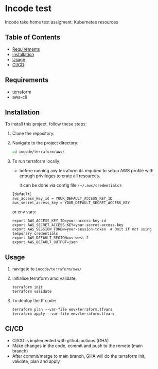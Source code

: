 # Incode test

Incode take home test assigment: Kubernetes resources

## Table of Contents

- [Requirements](#Requirements)
- [Installation](#installation)
- [Usage](#usage)
- [CI/CD](#CI/CD)

## Requirements

- terraform
- aws-cli

## Installation

To install this project, follow these steps:

1. Clone the repository:

2. Navigate to the project directory:
    ```sh
    cd incode/terraform/aws/
    ```

3. To run terraform locally:
   - before running any terraform its required to setup AWS profile with enough privileges to crate all resources.

     It can be done via config file `(~/.aws/credentials)`:
   
     

    ```
    [default]
    aws_access_key_id = YOUR_DEFAULT_ACCESS_KEY_ID
    aws_secret_access_key = YOUR_DEFAULT_SECRET_ACCESS_KEY
    ```

    or env vars:

      ```
      export AWS_ACCESS_KEY_ID=your-access-key-id
      export AWS_SECRET_ACCESS_KEY=your-secret-access-key
      export AWS_SESSION_TOKEN=your-session-token  # Omit if not using temporary credentials
      export AWS_DEFAULT_REGION=us-west-2
      export AWS_DEFAULT_OUTPUT=json
      ```

## Usage

1. navigate to `incode/terraform/aws/`
2. Initialise terraform amd validate:

   ```
   terraform init
   terraform validate
   ```
3. To deploy the tf code:
   ```
   terraform plan --var-file env/terraform.tfvars
   terraform apply --var-file env/terraform.tfvars
   ```
## CI/CD

- CI/CD is implemented with github actions (GHA)
- Make changes in the code, commit and push to the remote (main branch)
- After commit/merge to main branch, GHA will do the terraform init, validate, plan and apply